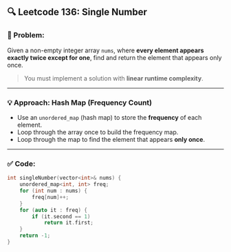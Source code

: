 ## 🔍 Leetcode 136: Single Number

### 📘 Problem:
Given a non-empty integer array `nums`, where **every element appears exactly twice except for one**, find and return the element that appears only once.

> You must implement a solution with **linear runtime complexity**.

---

### 💡 Approach: Hash Map (Frequency Count)

- Use an `unordered_map` (hash map) to store the **frequency** of each element.
- Loop through the array once to build the frequency map.
- Loop through the map to find the element that appears **only once**.

---

### ✅ Code:
```cpp
int singleNumber(vector<int>& nums) {
    unordered_map<int, int> freq;
    for (int num : nums) {
        freq[num]++;
    }
    for (auto it : freq) {
        if (it.second == 1)
            return it.first;
    }
    return -1;
}
